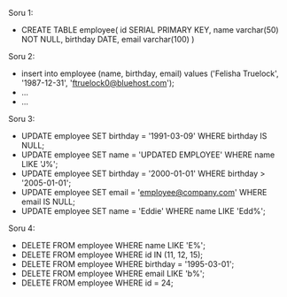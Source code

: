 Soru 1:
- CREATE TABLE employee(
	id SERIAL PRIMARY KEY,
	name varchar(50) NOT NULL,
	birthday DATE,
	email varchar(100)
)

Soru 2:
- insert into employee (name, birthday, email) values ('Felisha Truelock', '1987-12-31', 'ftruelock0@bluehost.com');
- ...
- ...

Soru 3:
- UPDATE employee SET birthday = '1991-03-09' WHERE birthday IS NULL;
- UPDATE employee SET name = 'UPDATED EMPLOYEE' WHERE name LIKE 'J%';
- UPDATE employee SET birthday = '2000-01-01' WHERE birthday > '2005-01-01';
- UPDATE employee SET email = 'employee@company.com' WHERE email IS NULL;
- UPDATE employee SET name = 'Eddie' WHERE name LIKE 'Edd%';

Soru 4:
- DELETE FROM employee WHERE name LIKE 'E%';
- DELETE FROM employee WHERE id IN (11, 12, 15);
- DELETE FROM employee WHERE birthday = '1995-03-01';
- DELETE FROM employee WHERE email LIKE 'b%';
- DELETE FROM employee WHERE id = 24;
